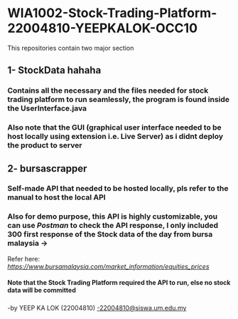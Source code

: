 # WIA1002-Stock-Trading-Platform-22004810-YEEPKALOK-OCC10

This repositories contain two major section
## 1- StockData hahaha 
### Contains all the necessary and the files needed for stock trading platform to run seamlessly, the program is found inside the UserInterface.java
### Also note that the GUI (graphical user interface needed to be host locally using extension i.e. Live Server) as i didnt deploy the product to server
## 2- bursascrapper
### Self-made API that needed to be hosted locally, pls refer to the manual to host the local API
### Also for demo purpose, this API is highly customizable, you can use *Postman* to check the API response, I only included 300 first response of the Stock data of the day from bursa malaysia ->
Refer here: 
*https://www.bursamalaysia.com/market_information/equities_prices*
#### Note that the Stock Trading Platform required the API to run, else no stock data will be committed
###
-by YEEP KA LOK (22004810)
-22004810@siswa.um.edu.my
